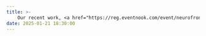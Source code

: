 ```yaml
---
title: >-
    Our recent work, <a href="https://reg.eventnook.com/event/neurofrontierssymposium/Poster-Categories">A biologically plausible reinforcement learning model for the causal relationship between hippocampal Hebbian plasticity and pattern separation in memory</a>, was presented at the <b>NeuroFrontiers: Bridging Molecules, Minds, and AI Systems Symposium</b>! 
date: 2025-01-21 18:30:00
---
```

